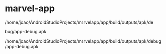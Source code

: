 # marvel-app

/home/joao/AndroidStudioProjects/marvelapp/app/build/outputs/apk/de



bug/app-debug.apk


/home/joao/AndroidStudioProjects/marvelapp/app/build/outputs/apk/debug/app-debug.apk